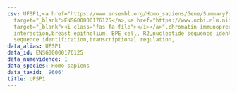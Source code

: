 ```yaml
---
csv: UFSP1,<a href="https://www.ensembl.org/Homo_sapiens/Gene/Summary?db=core;g=ENSG00000176125"
  target="_blank">ENSG00000176125</a>,<a href="https://www.ncbi.nlm.nih.gov/pubmed/22863008"
  target="_blank"><i class="fas fa-file"></i></a>",chromatin immunoprecipitation assay,direct
  interaction,breast epithelium, BPE cell, R2,nucleotide sequence identification,nucleotide
  sequence identification,transcriptional regulation,
data_alias: UFSP1
data_id: ENSG00000176125
data_numevidence: 1
data_species: Homo sapiens
data_taxid: '9606'
title: UFSP1
---
```

